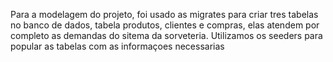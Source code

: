 Para a modelagem do projeto, foi usado as migrates para criar tres tabelas no banco de dados, tabela produtos, clientes e compras, elas atendem por completo as demandas do sitema da sorveteria. Utilizamos os seeders para popular as tabelas com as informaçoes necessarias
